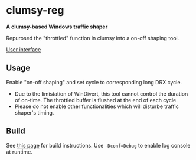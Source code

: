 # clumsy-reg

__A clumsy-based Windows traffic shaper__

Repurosed the "throttled" function in clumsy into a on-off shaping tool.

[User interface](clumsy-reg.PNG)

## Usage

Enable "on-off shaping" and set cycle to corresponding long DRX cycle.
 - Due to the limistation of WinDivert, this tool cannot control the duration of on-time. The throttled buffer is flushed at the end of each cycle.
 - Please do not enable other functionalities which will disturbe traffic shaper's timing.

## Build

See [this page](http://jagt.github.io/clumsy/download.html) for build instructions.
Use ``-Dconf=Debug`` to enable log console at runtime.
